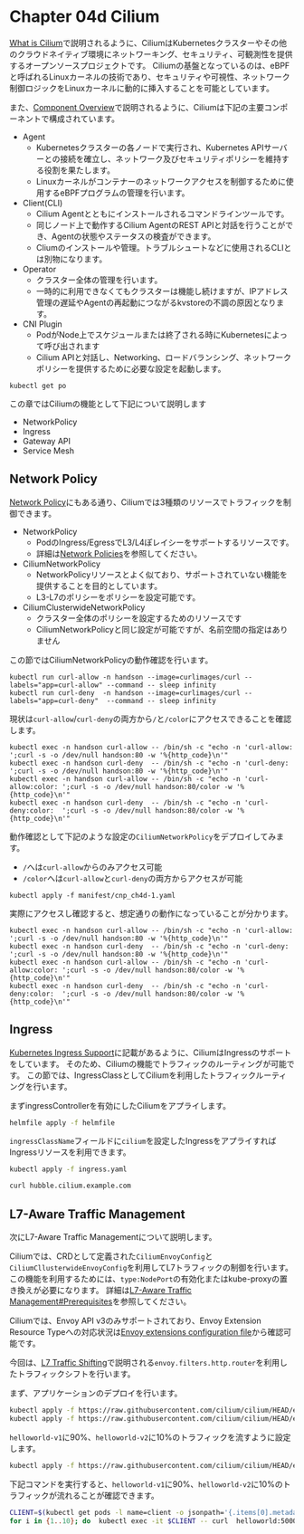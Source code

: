 # Chapter 04d Cilium

[What is Cilium](https://cilium.io/get-started/)で説明されるように、CiliumはKubernetesクラスターやその他のクラウドネイティブ環境にネットワーキング、セキュリティ、可観測性を提供するオープンソースプロジェクトです。
Ciliumの基盤となっているのは、eBPFと呼ばれるLinuxカーネルの技術であり、セキュリティや可視性、ネットワーク制御ロジックをLinuxカーネルに動的に挿入することを可能としています。

また、[Component Overview](https://docs.cilium.io/en/stable/overview/component-overview/#component-overview)で説明されるように、Ciliumは下記の主要コンポーネントで構成されています。

- Agent
  - Kubernetesクラスターの各ノードで実行され、Kubernetes APIサーバーとの接続を確立し、ネットワーク及びセキュリティポリシーを維持する役割を果たします。
  - Linuxカーネルがコンテナーのネットワークアクセスを制御するために使用するeBPFプログラムの管理を行います。
- Client(CLI)
  - Cilium Agentとともにインストールされるコマンドラインツールです。
  - 同じノード上で動作するCilium AgentのREST APIと対話を行うことができ、Agentの状態やステータスの検査ができます。
  - Cliumのインストールや管理。トラブルシュートなどに使用されるCLIとは別物になります。
- Operator
  - クラスター全体の管理を行います。
  - 一時的に利用できなくてもクラスターは機能し続けますが、IPアドレス管理の遅延やAgentの再起動につながるkvstoreの不調の原因となります。
- CNI Plugin
  - PodがNode上でスケジュールまたは終了される時にKubernetesによって呼び出されます
  - Cilium APIと対話し、Networking、ロードバランシング、ネットワークポリシーを提供するために必要な設定を起動します。

```console
kubectl get po
```

この章ではCiliumの機能として下記について説明します

- NetworkPolicy
- Ingress
- Gateway API
- Service Mesh

## Network Policy

[Network Policy](https://docs.cilium.io/en/stable/network/kubernetes/policy/#network-policy)にもある通り、Ciliumでは3種類のリソースでトラフィックを制御できます。

- NetworkPolicy
  - PodのIngress/EgressでL3/L4ぽレイシーをサポートするリソースです。
  - 詳細は[Network Policies](https://kubernetes.io/docs/concepts/services-networking/network-policies/)を参照してください。
- CiliumNetworkPolicy
  - NetworkPolicyリソースとよく似ており、サポートされていない機能を提供することを目的としています。
  - L3-L7のポリシーをポリシーを設定可能です。
- CiliumClusterwideNetworkPolicy
  - クラスター全体のポリシーを設定するためのリソースです
  - CiliumNetworkPolicyと同じ設定が可能ですが、名前空間の指定はありません

この節ではCiliumNetworkPolicyの動作確認を行います。

```console
kubectl run curl-allow -n handson --image=curlimages/curl --labels="app=curl-allow" --command -- sleep infinity
kubectl run curl-deny  -n handson --image=curlimages/curl --labels="app=curl-deny"  --command -- sleep infinity
```

現状は`curl-allow`/`curl-deny`の両方から`/`と`/color`にアクセスできることを確認します。

```console
kubectl exec -n handson curl-allow -- /bin/sh -c "echo -n 'curl-allow: ';curl -s -o /dev/null handson:80 -w '%{http_code}\n'"
kubectl exec -n handson curl-deny  -- /bin/sh -c "echo -n 'curl-deny:  ';curl -s -o /dev/null handson:80 -w '%{http_code}\n'"
kubectl exec -n handson curl-allow -- /bin/sh -c "echo -n 'curl-allow:color: ';curl -s -o /dev/null handson:80/color -w '%{http_code}\n'"
kubectl exec -n handson curl-deny  -- /bin/sh -c "echo -n 'curl-deny:color:  ';curl -s -o /dev/null handson:80/color -w '%{http_code}\n'"
```

動作確認として下記のような設定の`CiliumNetworkPolicy`をデプロイしてみます。
- `/`へは`curl-allow`からのみアクセス可能
- `/color`へは`curl-allow`と`curl-deny`の両方からアクセスが可能

```console
kubectl apply -f manifest/cnp_ch4d-1.yaml
```

実際にアクセスし確認すると、想定通りの動作になっていることが分かります。

```console
kubectl exec -n handson curl-allow -- /bin/sh -c "echo -n 'curl-allow: ';curl -s -o /dev/null handson:80 -w '%{http_code}\n'"
kubectl exec -n handson curl-deny  -- /bin/sh -c "echo -n 'curl-deny:  ';curl -s -o /dev/null handson:80 -w '%{http_code}\n'"
kubectl exec -n handson curl-allow -- /bin/sh -c "echo -n 'curl-allow:color: ';curl -s -o /dev/null handson:80/color -w '%{http_code}\n'"
kubectl exec -n handson curl-deny  -- /bin/sh -c "echo -n 'curl-deny:color:  ';curl -s -o /dev/null handson:80/color -w '%{http_code}\n'"
```

## Ingress

[Kubernetes Ingress Support](https://docs.cilium.io/en/stable/network/servicemesh/ingress/)に記載があるように、CiliumはIngressのサポートをしています。
そのため、Ciliumの機能でトラフィックのルーティングが可能です。
この節では、IngressClassとしてCiliumを利用したトラフィックルーティングを行います。

まずingressControllerを有効にしたCiliumをアプライします。

```bash
helmfile apply -f helmfile
```

`ingressClassName`フィールドに`cilium`を設定したIngressをアプライすればIngressリソースを利用できます。

```bash
kubectl apply -f ingress.yaml
```

```bash
curl hubble.cilium.example.com
```

## L7-Aware Traffic Management

次にL7-Aware Traffic Managementについて説明します。

Ciliumでは、CRDとして定義された`CiliumEnvoyConfig`と`CiliumCllusterwideEnvoyConfig`を利用してL7トラフィックの制御を行います。
この機能を利用するためには、`type:NodePort`の有効化またはkube-proxyの置き換えが必要になります。
詳細は[L7-Aware Traffic Management#Prerequisites](https://docs.cilium.io/en/latest/network/servicemesh/l7-traffic-management/)を参照してください。


Ciliumでは、Envoy API v3のみサポートされており、Envoy Extension Resource Typeへの対応状況は[Envoy extensions configuration file](https://github.com/cilium/proxy/blob/main/envoy_build_config/extensions_build_config.bzl)から確認可能です。

今回は、[L7 Traffic Shifting](https://docs.cilium.io/en/latest/network/servicemesh/envoy-traffic-shifting/)で説明される`envoy.filters.http.router`を利用したトラフィックシフトを行います。

まず、アプリケーションのデプロイを行います。

```bash
kubectl apply -f https://raw.githubusercontent.com/cilium/cilium/HEAD/examples/kubernetes/servicemesh/envoy/client-helloworld.yaml
kubectl apply -f https://raw.githubusercontent.com/cilium/cilium/HEAD/examples/kubernetes/servicemesh/envoy/helloworld-service-v1-v2.yaml
```

`helloworld-v1`に90%、`helloworld-v2`に10%のトラフィックを流すように設定します。

```bash
kubectl apply -f https://raw.githubusercontent.com/cilium/cilium/HEAD/examples/kubernetes/servicemesh/envoy/helloworld-service-v1-v2.yaml
```

下記コマンドを実行すると、`helloworld-v1`に90%、`helloworld-v2`に10%のトラフィックが流れることが確認できます。

```bash
CLIENT=$(kubectl get pods -l name=client -o jsonpath='{.items[0].metadata.name}')
for i in {1..10}; do  kubectl exec -it $CLIENT -- curl  helloworld:5000/hello; done
```









